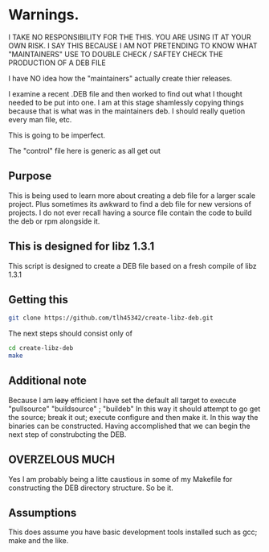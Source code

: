 # Warnings.

I TAKE NO RESPONSIBILITY FOR THE THIS.  YOU ARE USING IT AT YOUR OWN
RISK.  I SAY THIS BECAUSE I AM NOT PRETENDING TO KNOW WHAT "MAINTAINERS"
USE TO DOUBLE CHECK / SAFTEY CHECK THE PRODUCTION OF A DEB FILE

I have NO idea how the "maintainers" actually create thier releases.

I examine a recent .DEB file and then worked to find out what I thought
needed to be put into one.  I am at this stage shamlessly copying things
because that is what was in the maintainers deb.  I should really
quetion every man file, etc.

This is going to be imperfect.

The "control" file here is generic as all get out

## Purpose

This is being used to learn more about creating a deb file for a larger scale project.  Plus sometimes its awkward to find a deb file for new versions of projects.
I do not ever recall having a source file contain the code to build the deb or rpm alongside it.

## This is designed for libz 1.3.1

This script is designed to create a DEB file based on a fresh compile of libz 1.3.1

## Getting this

```bash
git clone https://github.com/tlh45342/create-libz-deb.git
```

The next steps should consist only of

```bash
cd create-libz-deb
make
```
## Additional note

Because I am ~~lazy~~ efficient I have set the default all target to execute "pullsource" "buildsource" ; "buildeb"
In this way it should attempt to go get the source; break it out; execute configure and then make it.
In this way the binaries can be constructed.  Having accomplished that we can begin the next step of construbcting the DEB.

## OVERZELOUS MUCH

Yes I am probably being a litte caustious in some of my Makefile for constructing the DEB directory structure.  So be it.

## Assumptions

This does assume you have basic development tools installed such as gcc; make and the like.
